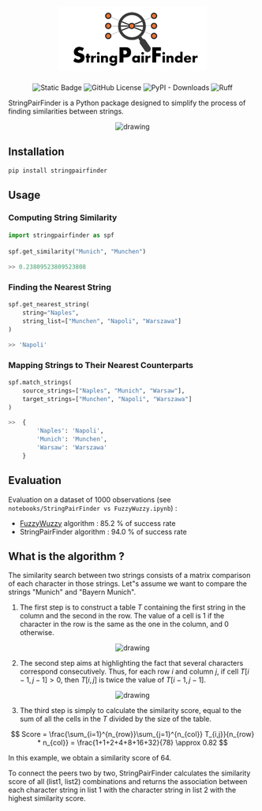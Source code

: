 <div align="center">

<h1 align="center">
  <a><img src="./img/logo.png" width="300"></a>
</h1>

![Static Badge](https://img.shields.io/badge/python->3.7-blue)
![GitHub License](https://img.shields.io/github/license/AntoinePinto/StringPairFinder)
![PyPI - Downloads](https://img.shields.io/pypi/dm/stringpairfinder)
![Ruff](https://img.shields.io/endpoint?url=https://raw.githubusercontent.com/astral-sh/ruff/main/assets/badge/v2.json)

</div>

StringPairFinder is a Python package designed to simplify the process of finding similarities between strings.

<p align="center">
  <img src="https://github.com/AntoinePinto/string-pair-finder/blob/master/img/problematic.png?raw=true" alt="drawing" width="400"/>
</p>

## Installation

```python
pip install stringpairfinder
```

## Usage

### Computing String Similarity

```python
import stringpairfinder as spf

spf.get_similarity("Munich", "Munchen")
```

```python
>> 0.23809523809523808
```

### Finding the Nearest String

```python
spf.get_nearest_string(
    string="Naples",
    string_list=["Munchen", "Napoli", "Warszawa"]
)
```

```python
>> 'Napoli'
```

### Mapping Strings to Their Nearest Counterparts

```python
spf.match_strings(
    source_strings=["Naples", "Munich", "Warsaw"],
    target_strings=["Munchen", "Napoli", "Warszawa"]
)
```

```python
>>  {
        'Naples': 'Napoli',
        'Munich': 'Munchen',
        'Warsaw': 'Warszawa'
    }
```

## Evaluation

Evaluation on a dataset of 1000 observations (see `notebooks/StringPairFinder vs FuzzyWuzzy.ipynb`) :
* [FuzzyWuzzy](https://github.com/seatgeek/thefuzz) algorithm : 85.2 % of success rate
* StringPairFinder algorithm : 94.0 % of success rate

## What is the algorithm ?

The similarity search between two strings consists of a matrix comparison of each character in those strings. Let"s assume we want to compare the strings "Munich" and "Bayern Munich". 

1. The first step is to construct a table $T$ containing the first string in the column and the second in the row. The value of a cell is 1 if the character in the row is the same as the one in the column, and 0 otherwise.

<p align="center">
  <img src="https://github.com/AntoinePinto/string-pair-finder/blob/master/img/step1.png?raw=true" alt="drawing" width="300"/>
</p>

2. The second step aims at highlighting the fact that several characters correspond consecutively. Thus, for each row $i$ and column $j$, if cell $T[i-1, j-1] > 0$, then $T[i, j]$ is twice the value of $T[i-1, j-1]$.

<p align="center">
  <img src="https://github.com/AntoinePinto/string-pair-finder/blob/master/img/step2.png?raw=true" alt="drawing" width="300"/>
</p>

3. The third step is simply to calculate the similarity score, equal to the sum of all the cells in the $T$ divided by the size of the table.

$$ Score = \frac{\sum_{i=1}^{n_{row}}\sum_{j=1}^{n_{col}} T_{i,j}}{n_{row} * n_{col}}  = \frac{1+1+2+4+8+16+32}{78} \approx 0.82 $$

In this example, we obtain a similarity score of 64.

To connect the peers two by two, StringPairFinder calculates the similarity score of all (list1, list2) combinations and returns the association between each character string in list 1 with the character string in list 2 with the highest similarity score.